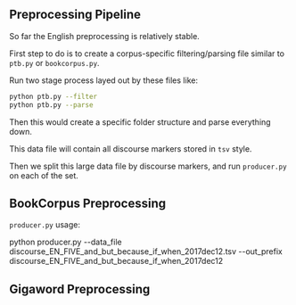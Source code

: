 ## Preprocessing Pipeline

So far the English preprocessing is relatively stable.

First step to do is to create a corpus-specific filtering/parsing file similar to `ptb.py` or `bookcorpus.py`.

Run two stage process layed out by these files like:

```bash
python ptb.py --filter
python ptb.py --parse
```

Then this would create a specific folder structure and parse everything down.

This data file will contain all discourse markers stored in `tsv` style.

Then we split this large data file by discourse markers, and run `producer.py` on each of the set.

## BookCorpus Preprocessing

`producer.py` usage:

python producer.py --data_file discourse_EN_FIVE_and_but_because_if_when_2017dec12.tsv --out_prefix discourse_EN_FIVE_and_but_because_if_when_2017dec12


## Gigaword Preprocessing

